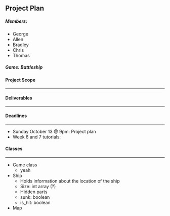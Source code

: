 ## Project Plan

##### Members:

- George
- Allen
- Bradley
- Chris
- Thomas

##### Game: Battleship

#### Project Scope

---

#### Deliverables

---

#### Deadlines

---

- Sunday October 13 @ 9pm: Project plan
- Week 6 and 7 tutorials: 

#### Classes

---

- Game class
  - yeah
- Ship
  - Holds information about the location of the ship
  - Size: int array (?)
  - Hidden parts
  - sunk: boolean
  - is_hit: boolean
- Map